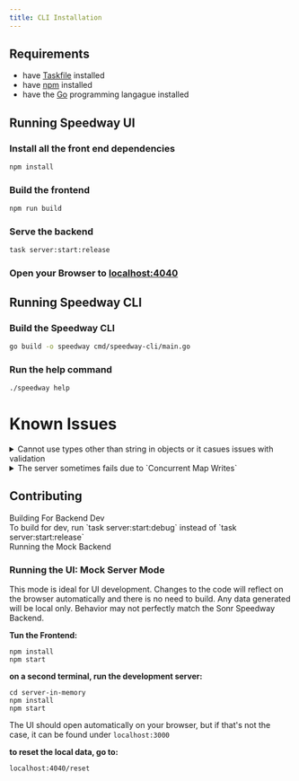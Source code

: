 ```yaml
---
title: CLI Installation
---
```


## Requirements
- have [Taskfile](https://taskfile.dev/installation/) installed
- have [npm](https://docs.npmjs.com/downloading-and-installing-node-js-and-npm) installed
- have the [Go](https://go.dev/doc/install) programming langague installed

## Running Speedway UI

### Install all the front end dependencies
```bash
npm install
```

### Build the frontend
```bash
npm run build
```

### Serve the backend
```bash
task server:start:release
```

### Open your Browser to [localhost:4040](http://localhost:4040)

## Running Speedway CLI
### Build the Speedway CLI
```bash
go build -o speedway cmd/speedway-cli/main.go
```

### Run the help command
```bash
./speedway help
```

# Known Issues
<details>
    <summary>Cannot use types other than string in objects or it casues issues with validation</summary>
    Workaround: Use strings for all datatypes
</details>
<details>
    <summary>The server sometimes fails due to `Concurrent Map Writes`</summary>
    Workaround: Restart the server and repeat the action
</details>

## Contributing
<summary>Building For Backend Dev</summary>
To build for dev, run `task server:start:debug` instead of `task server:start:release`

<summary>Running the Mock Backend</summary>

### Running the UI: Mock Server Mode
This mode is ideal for UI development. Changes to the code will reflect on the browser automatically and there is no need to build. Any data generated will be local only. Behavior may not perfectly match the Sonr Speedway Backend.

**Tun the Frontend:**
```
npm install
npm start
```

**on a second terminal, run the development server:**
```
cd server-in-memory
npm install
npm start
```

The UI should open automatically on your browser, but if that's not the case, it can be found under `localhost:3000`

**to reset the local data, go to:**
```
localhost:4040/reset
```
